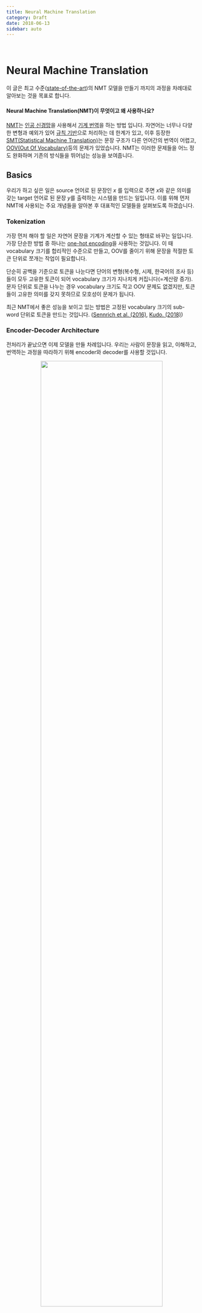 ```yaml
---
title: Neural Machine Translation
category: Draft
date: 2018-06-13
sidebar: auto
---
```



&nbsp;

# Neural Machine Translation
이 글은 최고 수준([state-of-the-art](https://en.wikipedia.org/wiki/State_of_the_art))의 NMT 모델을 만들기 까지의 과정을 차례대로 알아보는 것을 목표로 합니다.


#### Neural Machine Translation(NMT)이 무엇이고 왜 사용하나요?
[NMT](https://en.wikipedia.org/wiki/Neural_machine_translation)는 [인공 신경망](https://en.wikipedia.org/wiki/Artificial_neural_network)을 사용해서 [기계 번역](https://en.wikipedia.org/wiki/Machine_translation)을 하는 방법 입니다. 자연어는 너무나 다양한 변형과 예외가 있어 [규칙 기반](https://en.wikipedia.org/wiki/Machine_translation#Rule-based)으로 처리하는 데 한계가 있고, 이후 등장한 [SMT(Statistical Machine Translation)](https://en.wikipedia.org/wiki/Statistical_machine_translation#Challenges_with_statistical_machine_translation)는 문장 구조가 다른 언어간의 번역이 어렵고, [OOV(Out Of Vocabulary)](https://en.wikipedia.org/wiki/Statistical_machine_translation#Out_of_vocabulary_(OOV)_words)등의 문제가 있었습니다. NMT는 이러한 문제들을 어느 정도 완화하며 기존의 방식들을 뛰어넘는 성능을 보여줍니다.


## Basics
우리가 하고 싶은 일은 source 언어로 된 문장인 $x$ 를 입력으로 주면 $x$와 같은 의미를 갖는 target 언어로 된 문장 $y$를 출력하는 시스템을 만드는 일입니다. 이를 위해 먼저 NMT에 사용되는 주요 개념들을 알아본 후 대표적인 모델들을 살펴보도록 하겠습니다.


### Tokenization
가장 먼저 해야 할 일은 자연어 문장을 기계가 계산할 수 있는 형태로 바꾸는 일입니다. 가장 단순한 방법 중 하나는 [one-hot encoding](https://developers.google.com/machine-learning/crash-course/glossary#one-hot_encoding)을 사용하는 것입니다. 이 때 vocabulary 크기를 합리적인 수준으로 만들고, OOV를 줄이기 위해 문장을 적절한 토큰 단위로 쪼개는 작업이 필요합니다.

단순히 공백을 기준으로 토큰을 나눈다면 단어의 변형(복수형, 시제, 한국어의 조사 등)들이 모두 고유한 토큰이 되어 vocabulary 크기가 지나치게 커집니다(=계산량 증가). 문자 단위로 토큰을 나누는 경우 vocabulary 크기도 작고 OOV 문제도 없겠지만, 토큰들이 고유한 의미를 갖지 못하므로 모호성이 문제가 됩니다.

최근 NMT에서 좋은 성능을 보이고 있는 방법은 고정된 vocabulary 크기의 sub-word 단위로 토큰을 만드는 것입니다. ([Sennrich et al. (2016)](http://www.aclweb.org/anthology/P16-1162), [Kudo. (2018)](https://arxiv.org/pdf/1804.10959.pdf))


### Encoder-Decoder Architecture
전처리가 끝났으면 이제 모델을 만들 차례입니다. 우리는 사람이 문장을 읽고, 이해하고, 번역하는 과정을 따라하기 위해 encoder와 decoder를 사용할 것입니다.

<center><img src="/images/nmt/encdec.jpg" width="80%" /></center>
<center>그림 1. Encoder-decoder architecture (<a href="https://www.tensorflow.org/tutorials/seq2seq#background_on_neural_machine_translation">Neural Machine Translation (seq2seq) Tutorial</a>)</center>


#### Encoder
Encoder는 sequence $x$를 입력으로 받고 code $z$를 출력으로 내보냅니다. (문장을 읽고 이해하기)  
$z$는 $x$의 정보를 함축하고 있는 고정 길이 벡터가 됩니다. (문장의 의미)


#### Decoder
Decoder는 code $z$를 입력으로 받고 sequence $y$를 출력으로 내보냅니다. (이해한 내용을 바탕으로 번역문 만들기)


#### RNN
Encoder와 decoder는 다양한 형태의 신경망 조각일 수 있지만 다음과 같은 이유로 단순한 [fully connected layer (dense layer)](https://developers.google.com/machine-learning/crash-course/glossary#fully_connected_layer)는 encoder와 decoder로 사용하기에 적합하지 않습니다.

1. 문장의 각 요소가 서로 영향을 받습니다.
2. 문장이 가변 길이 입니다.

이러한 문제를 해결하고 sequence형태의 데이터를 처리하기 위해 RNN이 적절한 선택일 수 있습니다. (RNN과 LSTM에 관해서는 이 [아름다운 글](http://colah.github.io/posts/2015-08-Understanding-LSTMs/)을 읽어보세요)


#### Beam Search
RNN decoder의 출력은 [softmax](https://developers.google.com/machine-learning/crash-course/glossary#softmax)를 거쳐서 각 timestep $t$에서 $y_t$가 될 수 있는 토큰들의 확률 분포가 됩니다. 이제 우리는 최적의 문장을 완성하기 위한 토큰을 선택할 알고리즘이 필요합니다. 여기서 최적의 문장은 source 문장 $x=(x_1, ... , x_T)$가 target 문장 $y = (y_1, ... , y_{T'})$로 번역될 확률 $p(y|x)$가 가장 높은 $y$를 말합니다.

위 문제는 깊이가 $T'$이고 각 노드에서 vocab size $n$만큼 분기하는 탐색 트리에서 가중치(토큰이 등장할 확률)의 곱이 가장 큰 경로를 찾는 문제가 됩니다. 탐색 범위가 $n^{T'}$으로 매우 크기 때문에 탐욕적인 방법으로 탐색을 하는 것이 바람직해 보입니다.

단순한 방법부터 살펴보면 각 timestep에서 가장 높은 확률을 가진(argmax) 토큰을 뽑아 문장을 완성하는 방법이 있고, 이러한 방법을 greedy decoding이라고 합니다.

<center><img src="/images/nmt/greedy.jpg" width="50%" /></center>
<center>그림 2. Greedy decoding (<a href="https://www.tensorflow.org/tutorials/seq2seq#inference_%E2%80%93_how_to_generate_translations">Neural Machine Translation (seq2seq) Tutorial</a>)</center>

더 높은 품질을 얻고 싶다면 [beam search](https://en.wikipedia.org/wiki/Beam_search)를 사용하게 됩니다. Beam search는 beam size $B$개의 후보를 유지하며 최적의 경로를 탐색하는 알고리즘 입니다. NMT에서 Beam search는 다음과 같이 동작합니다.

1. $p(y_t|x, y_1, ... , y_{t-1})$가 높은 순서대로 $B$개의 노드(토큰)를 선택합니다.
2. 선택한 노드로부터 가지를 뻗어나가 다시 $p(y_{t+1}|x, y_1, ... , y_t)$가 높은 $B$개의 토큰을 선택하고 유망하지 않은 경로는 탐색에서 제외합니다.
3. 2번 과정을 반복하면 마지막에 $B$개의 경로(문장)가 완성되며 이 중에서 가장 높은 확률을 갖는 문장을 최종적으로 출력합니다.

[이 영상](https://coursera.org/learn/nlp-sequence-models/lecture/4EtHZ/beam-search)에서 더 자세한 설명을 보실 수 있습니다.


## Models
이제 대표적인 NMT 모델들을 살펴보겠습니다.


### LSTM
처음 소개할 모델은 [Sutskever et al. (2014)](https://arxiv.org/pdf/1409.3215.pdf)에서 제안한 LSTM을 사용한 sequence to sequence 모델 입니다.


#### 어떻게 만드나요?
<center><img src="/images/nmt/seq2seq.png" width="80%" /></center>
<center>그림 3. Model architecture (<a href="https://arxiv.org/pdf/1409.3215.pdf">Sutskever et al. 2014</a>)</center>

'\<EOS\>'는 문장의 끝(end of sentence)을 구분하기 위해 사용하는 토큰입니다. '\<EOS\>'토큰을 사용으로 가변 길이의 문장을 처리할 수 있게 됩니다.

'\<EOS\>'토큰이 입력되기 직전까지가 encoder 입니다. encoder는 source 토큰 $x_t$와 이전 timestep의 hidden state $h_{t-1}$을 입력으로 받아 새로운 hidden state $h_t$를 출력합니다. encoder의 마지막 hidden state $h_T$가 바로 source 문장의 의미를 함축한 $z$ 입니다.

'\<EOS\>'토큰이 입력되는 부분 부터가 decoder 입니다. decoder는 이전 timestep의 target 토큰 $y_{t'-1}$과 이전 timestep의 hidden state $h_{t'-1}$를 입력으로 받아 target 토큰 $y_{t'}$를 출력합니다. decoder의 초기 hidden state는 $z$이고, '\<EOS\>'토큰을 출력하면 종료합니다.

논문에서는 deep LSTMs가 shallow LSTMs보다 뛰어난 성능을 보이기 때문에 4개의 LSTM layer를 사용했고, 입력 문장의 토큰 순서를 뒤집어서 성능을 향상시켰다고 합니다.


### Bidirectional RNN + Attention Mechanism
다음으로 소개할 모델은 [Bahdanau et al. (2014)](https://arxiv.org/pdf/1409.0473.pdf)에서 제안한 모델입니다.


#### Attention이 뭔가요?
"The cat is on the mat"이라는 문장을 번역해 봅시다. 우리는 높은 확률로 "고양이가..."라는 말로 번역을 시작할 것입니다. 이 때 "고양이가"라는 단어를 선택한 이유는 무엇인가요? 당연하게도 "The cat", "is"등의 단어가 원문에 등장했기 때문이고, "the mat"과 같은 단어는 "고양이가"라는 단어를 만드는 데 거의 영향을 주지 않을 것입니다. 다시 말하면 우리는 어떤 문장의 일부분을 번역할 때 문장 전체에 균등하게 관심을 보이는 게 아니라 문장의 일부분에 집중하게 됩니다.

NMT로 돌아와서 생각해 보면 고정 길이의 벡터 $z$에 문장 전체의 정보를 우겨넣고 다시 거기서 부터 번역 문장 전체를 만드는 방법은 합리적이지 않아 보입니다. 그래서 위에서 살펴본 것과 같이 번역문을 만들어 나갈 때 중요한 부분만 주목해서 보겠다는 것이 attention mechanism의 아이디어 입니다.

Attention에 대해 더 자세히 알고 싶으신 분은 이 [영롱한 글](https://distill.pub/2016/augmented-rnns/)을 읽어보시기 바랍니다.


#### 어떻게 만드나요?
<center><img src="/images/nmt/bidirectional.png" width="40%" /></center>
<center>그림 4. Model architecture (<a href="https://arxiv.org/pdf/1409.0473.pdf">Bahdanau et al. 2014</a>)</center>

Decoder는 이전 timestep에서 출력한 토큰 $y_{i-1}$과 hidden state $s_{i-1}$, 그리고 문맥 정보 $c_i$를 입력받아 $y_i$를 출력합니다.

Decoder의 hidden state $s_i$는 [nonlinear function](https://en.wikipedia.org/wiki/Nonlinear_system) $f$에 decoder input을 입력으로 하여 얻습니다.
$$s_i=f(s_{i-1}, y_{i-1}, c_i)$$

$c$는 주목해서 봐야 할 문맥 정보 입니다. $c_i$는 encoder hidden state들의 가중합으로 계산합니다.
$$c_i=\sum_{j=1}^{T_x}\alpha_{ij}h_j$$

$\alpha$가 바로 문장의 어느 부분을 얼마나 집중해서 봐야 할 지를 정하는 attention weight 입니다. $\alpha_{ij}$는 다음과 같이 계산합니다.
$$\alpha_{ij}=\frac{exp(e_{ij})}{\sum_{k=1}^{T_x}exp(e_{ik})}$$
$$e_{ij}=a(s_{i-1}, h_j)$$
$a$는 임의의[feedforward neural network](https://en.wikipedia.org/wiki/Feedforward_neural_network)입니다.

Encoder는 forward RNN과 backward RNN을 결합해서 만든 bidirectional RNN(biRNN)입니다. BiRNN에서 각 timestep의 hidden state $h_j$는 forward RNN의 hidden state $\overrightarrow{h_j}$와 backward RNN의 hidden state $\overleftarrow{h_j}$를 이어붙여서(concatenate) 만들어집니다.
$$h_j=\Big[\overrightarrow{h_j};\overleftarrow{h_j}\Big]$$
이렇게 하는 이유는 $h_t$에 앞뒤 문맥 정보가 모두 담기도록 하기 위함 입니다.


### Transformer
마지막으로 소개할 모델은 state-of-the-art라고 할 수 있는 Transformer로 [Vaswani et al. (2017)](https://arxiv.org/pdf/1706.03762.pdf)에서 제안했습니다.


#### 어떻게 만드나요?
<center><img src="/images/nmt/transformer.png" width="50%" /></center>
<center>그림 5. Model architecture (<a href="https://arxiv.org/pdf/1706.03762.pdf">Vaswani et al. 2017</a>)</center>

Encoder는 multi-head self-attention과 feed-forward network로 구성된 N개의 층을 쌓아 올린 형태 입니다. Decoder는 encoder와 유사한 구조에 encoder output을 바라보는 attention을 추가한 형태 입니다.

<center><img src="/images/nmt/transformer_attention.png" width="60%" /></center>
<center>그림 6. Scaled dot-product attention(왼쪽), multi-head attention(오른쪽) (<a href="https://arxiv.org/pdf/1706.03762.pdf">Vaswani et al. 2017</a>)</center>

Multi-head attention은 $h$개의 scaled dot-product attention을 병렬로 연결합니다. Scaled dot-product attention은 다음과 같이 계산합니다.

$$Attention(Q, K, V)=softmax\Big(\frac{QK^T}{\sqrt{d_k}}\Big)V$$

Dot-product attention은 어떤 memory(key-value store)에서 query를 통해 값을 얻어내는 과정으로 설명할 수 있습니다. 먼저 이산적인 memory를 생각해보면 query와 같은 key에 해당하는 value를 얻어오게 됩니다. 예를 들어 memory를 행렬로 표현한다면 query에 해당하는 key를 one-hot 벡터로 표현하고, memory 행렬에 곱해서 원하는 주소(row)의 value를 얻을 수 있습니다.

Dot-product attention도 이와 비슷하지만, memory가 연속적이고 key를 one-hot 벡터가 아닌 어떤 분포로 표현한다는 점이 다릅니다. 그리고 Query와 유사도가 높은 key가 query에 해당하는 key가 되는데, 두 벡터의 dot-product로 유사도를 나타낼 수 있습니다(두 벡터가 이루는 각도가 0에 가까울 수록 dot-product는 커집니다). 따라서 $softmax\Big(\frac{QK^T}{\sqrt{d_k}}\Big)$가 곧 우리가 원하는 분포가 됩니다.

dot-product를 $\sqrt{d_k}$로 나누어주는 이유는 softmax의 입력에 아주 큰 값이 사용되면 분포가 지나치게 뾰족해져서 gradient가 제대로 흐르지 못할 수 있기 때문입니다.

Multi-head attention은 N개의 dot-product attention을 concatenate한 것입니다. Multi-head attention은 Transformer에서 다음의 3가지 다른 형태로 사용됩니다.

1. Encoder-decoder attention
    * Queries는 한 층 아래의 decoder layer로부터, keys와 values는 encoder layer로부터 얻습니다.
2. Encoder-encoder attention
    *  $Q$, $K$, $V$ 모두 이전 층의 encoder layer로부터 얻습니다.
3. Decoder-decoder attention
    * Encoder-encoder attention과 비슷하게 $Q$, $K$, $V$ 모두 이전 층의 decoder layer로부터 얻습니다.
    * Decoder는 이전 timestep의 decoder output만을 알아야 합니다. 하지만 학습시에 우리는 모든 timestep의 decoder output $y$를 알고 있기 때문에 masking을 통해 정보를 제한해야 합니다.

RNN과 달리 self-attention은 각 토큰들 사이의 순서나 위치(position)에 관한 정보를 갖고있지 않습니다. 그래서 추가된 개념이 positional encoding 입니다.

Positional encoding(PE)은 다음과 같이 계산됩니다.

$$PE(pos, 2i) = sin(pos/10000^{2i/d_{model}})$$
$$PE(pos, 2i+1) = cos(pos/10000^{2i/d_{model}})$$

pos는 위치, i는 차원을 나타냅니다. 결국 PE는 각 위치에 대한 정보를 encode한 결과이고, input/output embedding에 더해져서 위치 정보를 반영합니다.


#### 왜 이렇게 만들었나요?
Transformer는 RNN을 사용한 sequence to sequence 모델의 문제를 해결하고자 헀습니다. RNN을 사용한 모델은 다음과 같은 한계를 가지고 있습니다.

1. 모든 연산은 순차적으로(sequential) 행해져야 합니다.
2. Path length가 sequence의 길이에 비례해서 늘어납니다.
    * 긴 path length에는 정보의 손실이 따릅니다. (long-range dependencies 문제)

Transformer는 RNN대신 self-attention을 사용하여 위의 문제를 해결합니다. Self-attention을 통해 연산의 많은 부분이 병렬화 가능하게 되었고, path length는 sequence의 길이에 의존하지 않는 고정 길이를 갖게 되었습니다.


#### 이게 최선인가요?
Transformer가 현재까지 가장 좋은 성능을 보여주고 있지만, 개선의 여지는 있습니다. Inference시에는 여전히 이전 출력에 대한 의존성 때문에 순차적인 연산을 해야 하고, 학습을 위한 양질의 parallel corpora는 구하기 어렵다는 문제가 있습니다.


#### 더 자세히 알고 싶어요
* [명쾌한 해설 영상](https://www.youtube.com/watch?v=iDulhoQ2pro)
* [친절한 그림과 설명](https://mchromiak.github.io/articles/2017/Sep/12/Transformer-Attention-is-all-you-need/)
* [구현체](https://github.com/tensorflow/tensor2tensor)


## References
1. Sequence to Sequence Learning with Neural Networks [[pdf]](https://arxiv.org/pdf/1409.3215.pdf)  
   Ilya Sutskever, Oriol Vinyals, Quoc V. Le, 2014. [arXiv:1409.3215](https://arxiv.org/abs/1409.3215).
2. Neural Machine Translation by Jointly Learning to Align and Translate [[pdf]](https://arxiv.org/pdf/1409.0473.pdf)  
   Dzmitry Bahdanau, Kyunghyun Cho, Yoshua Bengio, 2014. [arXiv:1409.0473](https://arxiv.org/abs/1409.0473).
3. Attention is All You Need [[pdf]](https://arxiv.org/pdf/1706.03762.pdf)  
   Ashish Vaswani, Noam Shazeer, Niki Parmar, Jakob Uszkoreit, Llion Jones, Aidan N. Gomez, Lukasz Kaiser, Illia Polosukhin, 2017. [arXiv:1706.03762](https://arxiv.org/abs/1706.03762).
4. Neural Machine Translation (seq2seq) Tutorial [[link]](https://www.tensorflow.org/tutorials/seq2seq)[[github]](https://github.com/tensorflow/nmt/)  
   Thang Luong, Eugene Brevdo, Rui Zhao.
